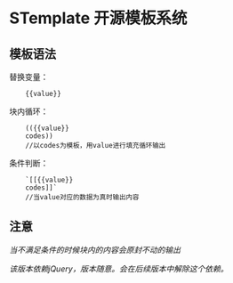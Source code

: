 STemplate 开源模板系统
======================
模板语法
--------
替换变量：

        {{value}}

块内循环：

        (({{value}}
        codes))
        //以codes为模板，用value进行填充循环输出

条件判断：

        `[[{{value}}
        codes]]`
        //当value对应的数据为真时输出内容

注意
--------
*当不满足条件的时候块内的内容会原封不动的输出*

*该版本依赖jQuery，版本随意。会在后续版本中解除这个依赖。*
